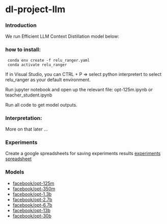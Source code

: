 # dl-project-llm

### Introduction

We run Efficient LLM Context Distillation model below:

### how to install: 

```
 conda env create -f relu_ranger.yaml
 conda activate relu_ranger
```

If in Visual Studio, you can CTRL + P => select python interpretert to select relu_ranger as your default environment.

Run jupyter notebook and open up the relevant file: opt-125m.ipynb or teacher_student.ipynb

Run all code to get model outputs.

### Interpretation:

More on that later ... 

### Experiments

Create a google spreadsheets for saving experiments results [ experiments spreadsheet](https://docs.google.com/spreadsheets/d/1BLfHYF82zIWzG5Pt61NzQcoxZ8JO8AURXzfixBKN7Ok/edit#gid=0)

### Models

- [facebook/opt-125m](https://huggingface.co/facebook/opt-125m)
- [facebook/opt-350m](https://huggingface.co/facebook/opt-350m)
- [facebook/opt-1.3b](https://huggingface.co/facebook/opt-1.3b)
- [facebook/opt-2.7b](https://huggingface.co/facebook/opt-2.7b)
- [facebook/opt-6.7b](https://huggingface.co/facebook/opt-6.7b)
- [facebook/opt-13b](https://huggingface.co/facebook/opt-13b)
- [facebook/opt-30b](https://huggingface.co/facebook/opt-30b)